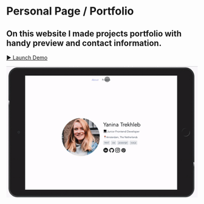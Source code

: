 # Personal Page / Portfolio

## On this website I made projects portfolio with handy preview and contact information.

[▶️ Launch Demo](https://yaninatrekhleb.github.io/portfolio/)

![Demo](src/images/demo-portfolio.gif)